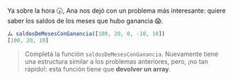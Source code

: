 Ya sobre la hora :clock530:, Ana nos dejó con un problema más interesante: quiere saber los saldos de los meses que hubo ganancia :scream:.

```javascript
ム saldosDeMesesConGanancia([100, 20, 0, -10, 10])
[100, 20, 10]
```

> Completá la función `saldosDeMesesConGanancia`. Nuevamente tiene una estructura similar a los problemas anteriores, pero, ¡no tan rápido!: esta función tiene que **devolver un array**.